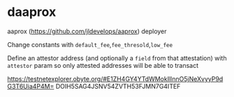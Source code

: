 # daaprox
aaprox (https://github.com/jldevelops/aaprox) deployer

Change constants with `default_fee`,`fee_thresold`,`low_fee`

Define an attestor address (and optionally a `field` from that attestation) with `attestor` param so only attested addresses will be able to transact

https://testnetexplorer.obyte.org/#E1ZH4GY4YTdWMokIllnnO5jNeXvyyP9dG3T6Uia4P4M=
DOIH5SAG4JSNV54ZVTH53FJMN7G4ITEF
